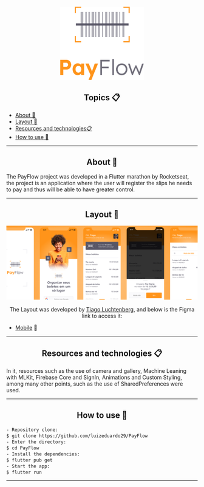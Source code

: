 <p align="center">
  <img alt="PayFlow" src="https://github.com/luizeduardo29/PayFlow/blob/main/others/Logo.png" width="220px">
</p>




<h2 align="center">Topics 📋</h2>

   <p>
   
   - [About 📖](#about-)
   - [Layout 🎨](#layout-)
   - [Resources and technologies📋](#resources-and-technologies-)
   - [How to use 🤔](#how-to-use-)

   </p>

---

<h2 align="center">About 📖</h2>
   
<p>
    The PayFlow project was developed in a Flutter marathon by Rocketseat, the project is an application where the user will register the slips he needs to pay and thus will be able to have greater control. <br>
</p>

---

<h2 align="center">Layout 🎨</h2>

   <p align="center">
      <img alt="PayFlow" title="PayFlow" src="https://github.com/luizeduardo29/PayFlow/blob/main/others/Layout.png" />
   </p>

   <p align="center">
      The Layout was developed by <a href="https://instagram.com/tiagoluchtenberg">Tiago Luchtenberg</a>, and below is the Figma link to access it:
   
   - <a href="https://www.figma.com/file/kLK7FYnWKMoN68sQXcSniu/PayFlow">Mobile</a> 📱
   </p>

---

<h2 align="center">Resources and technologies 📋</h2>

In it, resources such as the use of camera and gallery, Machine Leaning with MLKit, Firebase Core and SignIn, Animations and Custom Styling, among many other points, such as the use of SharedPreferences were used.

---

<h2 align="center">How to use 🤔</h2>

   ```
   - Repository clone:
   $ git clone https://github.com/luizeduardo29/PayFlow
   - Enter the directory:
   $ cd PayFlow
   - Install the dependencies:
   $ flutter pub get
   - Start the app: 
   $ flutter run
   ```

---

  



